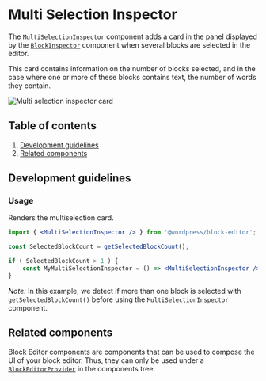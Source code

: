 # Multi Selection Inspector

The `MultiSelectionInspector` component adds a card in the panel displayed by the [`BlockInspector`](https://github.com/WordPress/gutenberg/tree/master/packages/block-editor/src/components/block-inspector) component when several blocks are selected in the editor.

This card contains information on the number of blocks selected, and in the case where one or more of these blocks contains text, the number of words they contain.

![Multi selection inspector card](https://make.wordpress.org/core/files/2020/09/multi-selection-inspector-card.png)

## Table of contents

1. [Development guidelines](#development-guidelines)
2. [Related components](#related-components)

## Development guidelines

### Usage

Renders the multiselection card.

```jsx
import { <MultiSelectionInspector /> } from '@wordpress/block-editor';

const SelectedBlockCount = getSelectedBlockCount();

if ( SelectedBlockCount > 1 ) {
    const MyMultiSelectionInspector = () => <MultiSelectionInspector />;
}
```

 _Note:_ In this example, we detect if more than one block is selected with `getSelectedBlockCount()` before using the `MultiSelectionInspector` component.

## Related components

Block Editor components are components that can be used to compose the UI of your block editor. Thus, they can only be used under a [`BlockEditorProvider`](https://github.com/WordPress/gutenberg/blob/master/packages/block-editor/src/components/provider/README.md) in the components tree.